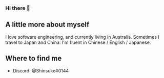### Hi there 👋

## A little more about myself 

I love software engineering, and currently living in Australia.
Sometimes I travel to Japan and China. I'm fluent in Chinese / English / Japanese.

## Where to find me 

- Discord: @Shinsuke#0144 
